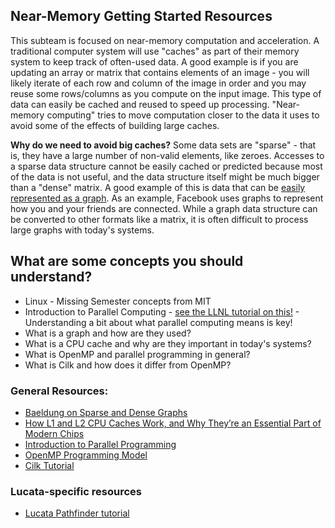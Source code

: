 ## Near-Memory Getting Started Resources

This subteam is focused on near-memory computation and acceleration. A traditional computer system will use "caches" as part of their memory system to keep track of often-used data. A good example is if you are updating an array or matrix that contains elements of an image - you will likely iterate of each row and column of the image in order and you may reuse some rows/columns as you compute on the input image. This type of data can easily be cached and reused to speed up processing. "Near-memory computing" tries to move computation closer to the data it uses to avoid some of the effects of building large caches.

**Why do we need to avoid big caches?** Some data sets are "sparse" - that is, they have a large number of non-valid elements, like zeroes. Accesses to a sparse data structure cannot be easily cached or predicted because most of the data is not useful, and the data structure itself might be much bigger than a "dense" matrix. A good example of this is data that can be [easily represented as a graph](https://www.educative.io/edpresso/what-is-a-graph-data-structure). As an example, Facebook uses graphs to represent how you and your friends are connected. While a graph data structure can be converted to other formats like a matrix, it is often difficult to process large graphs with today's systems.

## What are some concepts you should understand?

* Linux - Missing Semester concepts from MIT
* Introduction to Parallel Computing - [see the LLNL tutorial on this!](https://hpc.llnl.gov/documentation/tutorials/introduction-parallel-computing-tutorial) - Understanding a bit about what parallel computing means is key!
* What is a graph and how are they used?
* What is a CPU cache and why are they important in today's systems?
* What is OpenMP and parallel programming in general?
* What is Cilk and how does it differ from OpenMP? 


### General Resources:
* [Baeldung on Sparse and Dense Graphs](https://www.baeldung.com/cs/graphs-sparse-vs-dense)
* [How L1 and L2 CPU Caches Work, and Why They’re an Essential Part of Modern Chips](https://www.extremetech.com/extreme/188776-how-l1-and-l2-cpu-caches-work-and-why-theyre-an-essential-part-of-modern-chips)
* [Introduction to Parallel Programming](https://hpc.llnl.gov/documentation/tutorials/introduction-parallel-computing-tutorial)
* [OpenMP Programming Model](https://hpc-tutorials.llnl.gov/openmp/programming_model/)
* [Cilk Tutorial](https://cilk.scripts.mit.edu/pact21/program.html)

### Lucata-specific resources
* [Lucata Pathfinder tutorial](https://github.com/gt-crnch-rg/lucata-pathfinder-tutorial)

